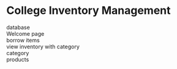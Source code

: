 # College Inventory Management

database </br>
Welcome page </br>
borrow items </br>
view inventory with category </br>
category </br>
products </br>
